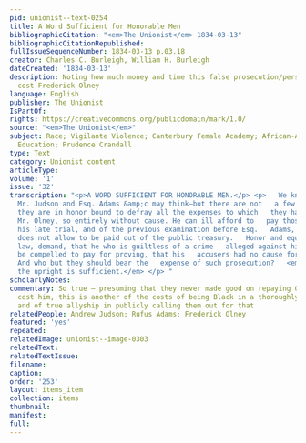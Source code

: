 ```yaml
---
pid: unionist--text-0254
title: A Word Sufficient for Honorable Men
bibliographicCitation: "<em>The Unionist</em> 1834-03-13"
bibliographicCitationRepublished: 
fullIssueSequenceNumber: 1834-03-13 p.03.18
creator: Charles C. Burleigh, William H. Burleigh
dateCreated: '1834-03-13'
description: Noting how much money and time this false prosecution/persecution had
  cost Frederick Olney
language: English
publisher: The Unionist
IsPartOf: 
rights: https://creativecommons.org/publicdomain/mark/1.0/
source: "<em>The Unionist</em>"
subject: Race; Vigilante Violence; Canterbury Female Academy; African-American Students;
  Education; Prudence Crandall
type: Text
category: Unionist content
articleType: 
volume: '1'
issue: '32'
transcription: "<p>A WORD SUFFICIENT FOR HONORABLE MEN.</p> <p>   We know not what
  Mr. Judson and Esq. Adams &amp;c may think—but there are not   a few who do think
  they are in honor bound to defray all the expenses to which   they have subjected
  Mr. Olney, so entirely without cause. He can ill afford to   pay those costs of
  his late trial, and of the previous examination before Esq.   Adams, which the law
  does not allow to be paid out of the public treasury.   Honor and equity, if not
  law, demand, that he who is guiltless of a crime   alleged against him, should not
  be compelled to pay for proving, that his   accusers had no cause for their accusation.
  And who but they should bear the   expense of such prosecution?   <em>A word to
  the upright is sufficient.</em> </p> "
scholarlyNotes: 
commentary: So true – presuming that they never made good on repaying Olney what they’d
  cost him, this is another of the costs of being Black in a thoroughly racist America,
  and of true allyship in publicly calling them out for that
relatedPeople: Andrew Judson; Rufus Adams; Frederick Olney
featured: 'yes'
repeated: 
relatedImage: unionist--image-0303
relatedText: 
relatedTextIssue: 
filename: 
caption: 
order: '253'
layout: items_item
collection: items
thumbnail: 
manifest: 
full: 
---
```

